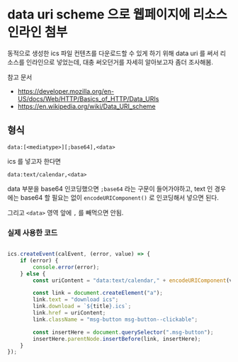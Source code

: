 
# data uri scheme 으로 웹페이지에 리소스 인라인 첨부


동적으로 생성한 ics 파일 컨텐츠를 다운로드할 수 있게 하기 위해 data uri 를 써서 리소스를 인라인으로 넣었는데, 대충 써오던거를 자세히 알아보고자 좀더 조사해봄.

참고 문서

- https://developer.mozilla.org/en-US/docs/Web/HTTP/Basics_of_HTTP/Data_URIs
- https://en.wikipedia.org/wiki/Data_URI_scheme

## 형식

```
data:[<mediatype>][;base64],<data>
```

ics 를 넣고자 한다면

```
data:text/calendar,<data>
```

data 부분을 base64 인코딩했으면 `;base64` 라는 구문이 들어가야하고, text 인 경우에는 base64 할 필요는 없이 `encodeURIComponent()` 로 인코딩해서 넣으면 된다.

그리고 `<data>` 영역 앞에 `,` 를 빼먹으면 안됨.

### 실제 사용한 코드

```javascript

ics.createEvent(calEvent, (error, value) => {
    if (error) {
        console.error(error);
    } else {
        const uriContent = "data:text/calendar," + encodeURIComponent(value);

        const link = document.createElement("a");
        link.text = "download ics";
        link.download = `${title}.ics`;
        link.href = uriContent;
        link.className = "msg-button msg-button--clickable";

        const insertHere = document.querySelector(".msg-button");
        insertHere.parentNode.insertBefore(link, insertHere);
    }
});
```
